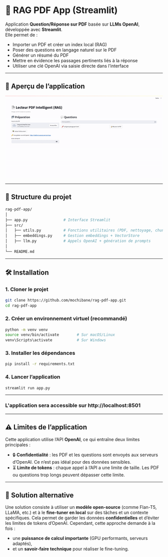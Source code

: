 # 📘 RAG PDF App (Streamlit)

Application **Question/Réponse sur PDF** basée sur **LLMs OpenAI**, développée avec **Streamlit**.  
Elle permet de :  
- Importer un PDF et créer un index local (RAG)  
- Poser des questions en langage naturel sur le PDF  
- Générer un résumé du PDF  
- Mettre en évidence les passages pertinents liés à la réponse 
- Utiliser une clé OpenAI via saisie directe dans l’interface

---


## 📸 Aperçu de l’application

![Aperçu de l'application](img1.gif)

---

## 📁 Structure du projet
```bash
rag-pdf-app/
│
├── app.py                # Interface Streamlit
├── src/
│   ├── utils.py          # Fonctions utilitaires (PDF, nettoyage, chunking, highlight)
│   ├── embeddings.py     # Gestion embeddings + VectorStore
│   ├── llm.py            # Appels OpenAI + génération de prompts
│
└── README.md
```

---
## 🛠️ Installation

### 1. Cloner le projet
```bash
git clone https://github.com/mochibane/rag-pdf-app.git
cd rag-pdf-app
```
### 2. Créer un environnement virtuel (recommandé)
```bash
python -m venv venv
source venv/bin/activate        # Sur macOS/Linux
venv\Scripts\activate           # Sur Windows
```
### 3. Installer les dépendances
```bash
pip install -r requirements.txt
```
### 4. Lancer l’application 
```bash
streamlit run app.py
```
---
### L'application sera accessible sur **http://localhost:8501**




---
## ⚠️ Limites de l’application  

Cette application utilise l’API **OpenAI**, ce qui entraîne deux limites principales :  

- 🔒 **Confidentialité** : les PDF et les questions sont envoyés aux serveurs d’OpenAI. Ce n’est pas idéal pour des données sensibles.  
- ⏳ **Limite de tokens** : chaque appel à l’API a une limite de taille. Les PDF ou questions trop longs peuvent dépasser cette limite.  

---

## 🔮 Solution alternative   

Une solution consiste à utiliser un **modèle open-source** (comme Flan-T5, LLaMA, etc.) et à le **fine-tuner en local** sur des tâches et un contexte spécifiques.
Cela permet de garder les données **confidentielles** et d’éviter les limites de tokens d’OpenAI. Cependant, cette approche demande à la fois :  
- une **puissance de calcul importante** (GPU performants, serveurs adaptés),  
- et un **savoir-faire technique** pour réaliser le fine-tuning.  
 


